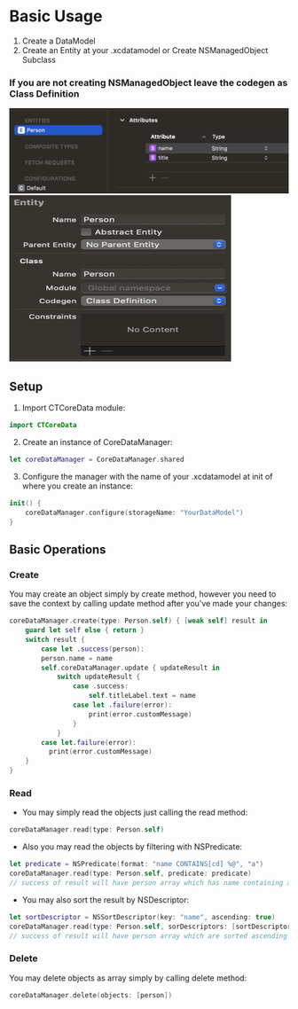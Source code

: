 # Basic Usage

1) Create a DataModel
2) Create an Entity at your .xcdatamodel or Create NSManagedObject Subclass
### If you are not creating NSManagedObject leave the codegen as Class Definition
![data-model](data-model.png)
<img src='codegen.png' width="400" height="300">

## Setup 
1) Import CTCoreData module:
``` swift
import CTCoreData
```
2) Create an instance of CoreDataManager:
``` swift
let coreDataManager = CoreDataManager.shared 
```
3) Configure the manager with the name of your .xcdatamodel at init of where you create an instance:
``` swift
init() {
    coreDataManager.configure(storageName: "YourDataModel")
} 
```

## Basic Operations

### Create
You may create an object simply by create method, however you need to save the context by calling update method after you've made your changes:
``` swift
coreDataManager.create(type: Person.self) { [weak self] result in
    guard let self else { return }
    switch result {
        case let .success(person):
        person.name = name
        self.coreDataManager.update { updateResult in
            switch updateResult {
                case .success:
                    self.titleLabel.text = name
                case let .failure(error):
                    print(error.customMessage)
                }
            }
        case let.failure(error):
          print(error.customMessage)
    }
}
```

### Read
- You may simply read the objects just calling the read method:
``` swift
coreDataManager.read(type: Person.self)
```
- Also you may read the objects by filtering with NSPredicate:
``` swift
let predicate = NSPredicate(format: "name CONTAINS[cd] %@", "a")
coreDataManager.read(type: Person.self, predicate: predicate)
// success of result will have person array which has name containing a
```
- You may also sort the result by NSDescriptor:
``` swift
let sortDescriptor = NSSortDescriptor(key: "name", ascending: true)
coreDataManager.read(type: Person.self, sorDescriptors: [sortDescriptor])
// success of result will have person array which are sorted ascending by name
```

### Delete
You may delete objects as array simply by calling delete method:

``` swift
coreDataManager.delete(objects: [person])
```
